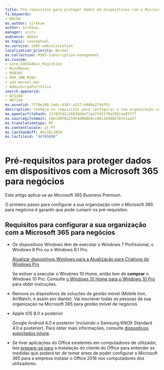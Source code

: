 ```yaml
---
title: Pré-requisitos para proteger dados em dispositivos com a Microsoft 365 para negócios
f1.keywords:
- NOCSH
ms.author: sirkkuw
author: Sirkkuw
manager: scotv
audience: Admin
ms.topic: conceptual
ms.service: o365-administration
localization_priority: Normal
ms.collection: M365-subscription-management
ms.custom:
- Core_O365Admin_Migration
- MiniMaven
- MSB365
- OKR_SMB_M365
- seo-marvel-mar
- AdminSurgePortfolio
search.appverid:
- BCS160
- MET150
ms.assetid: 7770e280-3a6c-436f-a157-b008a2744f51
description: Conheça os requisitos para configurar a sua organização com o Microsoft 365 para negócios e proteger dados de trabalho nos dispositivos dos seus utilizadores.
ms.openlocfilehash: 237825d2c2683bb6e71ae2fd31f8a25b1aa85ff7
ms.sourcegitcommit: e5bc49f0a25954d008b6cc09c2b98bb7bfe1aa2f
ms.translationtype: MT
ms.contentlocale: pt-PT
ms.lasthandoff: 06/18/2020
ms.locfileid: "44785898"
---
```

# <a name="prerequisites-for-protecting-data-on-devices-with-microsoft-365-for-business"></a>Pré-requisitos para proteger dados em dispositivos com a Microsoft 365 para negócios

Este artigo aplica-se ao Microsoft 365 Business Premium.

O primeiro passo para configurar a sua organização com o Microsoft 365 para negócios é garantir que pode cumprir os pré-requisitos.
  
## <a name="requirements-for-setting-up-your-organization-with-microsoft-365-for-business"></a>Requisitos para configurar a sua organização com a Microsoft 365 para negócios

- Os dispositivos Windows têm de executar o Windows 7 Profissional, o Windows 8 Pro ou o Windows 8.1 Pro.
    
    [Atualizar dispositivos Windows para a Atualização para Criativos do Windows Pro](upgrade-to-windows-pro-creators-update.md)
    
    Se estiver a executar o Windows 10 Home, então tem de **comprar** o Windows 10 Pro. Consulte [o Windows 10 Home para o Windows 10 Pro](https://support.microsoft.com/office/0aee10c1-4d34-43ee-a325-579c6c2df90e) para obter instruções. 
    
- Remova os dispositivos de soluções de gestão móvel (Mobile Iron, AirWatch, e assim por diante). Vai inscrever todas as pessoas da sua organização na Microsoft 365 para gestão móvel de negócios.
    
- Apple iOS 8.0 e posterior
    
    Google Android 4.0 e posterior (incluindo o Samsung KNOX Standard 4.0 e posterior). Para obter mais informações, consulte [dispositivos suportados intune](https://go.microsoft.com/fwlink/p/?linkid=852307).
    
- Se tiver aplicações do Office existentes em computadores de utilizador, leia [prepare-se para](prepare-for-office-client-deployment.md) a instalação do cliente do Office para entender as medidas que poderá ter de tomar antes de poder configurar o Microsoft 365 para a empresa instalar o Office 2016 nos computadores dos utilizadores. 
